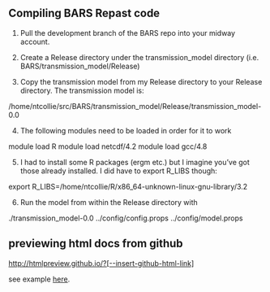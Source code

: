 ## Compiling BARS Repast code

1. Pull the development branch of the BARS repo into your midway account.

2. Create a Release directory under the transmission_model directory (i.e. BARS/transmission_model/Release)

3. Copy the transmission model from my Release directory to your Release directory. The transmission model is:

/home/ntcollie/src/BARS/transmission_model/Release/transmission_model-0.0 

4. The following modules need to be loaded in order for it to work

module load R
module load netcdf/4.2
module load gcc/4.8

5. I had to install some R packages (ergm etc.) but I imagine you’ve got those already installed. I did have to export R_LIBS though:

export R_LIBS=/home/ntcollie/R/x86_64-unknown-linux-gnu-library/3.2

6. Run the model from within the Release directory with 

./transmission_model-0.0 ../config/config.props ../config/model.props


## previewing html docs from github

http://htmlpreview.github.io/?[--insert-github-html-link]

see example [here](https://github.com/khanna7/BARS/blob/development/transmission_model/r/testing/testing-apr06-2016.html).